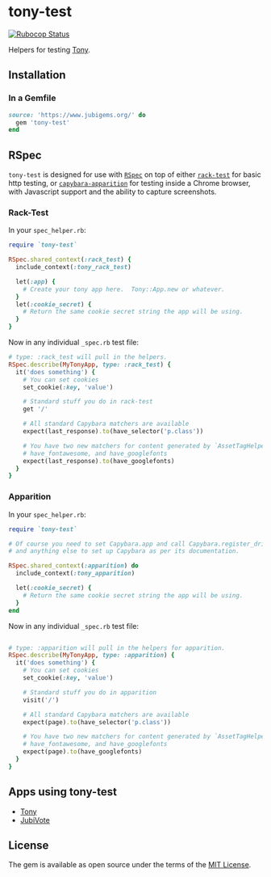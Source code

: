 # tony-test

[![Rubocop Status](https://github.com/jubishop/tony-test/workflows/Rubocop/badge.svg)](https://github.com/jubishop/tony-test/actions/workflows/rubocop.yml)

Helpers for testing [Tony](https://github.com/jubishop/tony).

## Installation

### In a Gemfile

```ruby
source: 'https://www.jubigems.org/' do
  gem 'tony-test'
end
```

## RSpec

`tony-test` is designed for use with [`RSpec`](https://rspec.info) on top of either [`rack-test`](https://github.com/rack/rack-test) for basic http testing, or [`capybara-apparition`](https://github.com/twalpole/apparition) for testing inside a Chrome browser, with Javascript support and the ability to capture screenshots.

### Rack-Test

In your `spec_helper.rb`:

```ruby
require `tony-test`

RSpec.shared_context(:rack_test) {
  include_context(:tony_rack_test)

  let(:app) {
    # Create your tony app here.  Tony::App.new or whatever.
  }
  let(:cookie_secret) {
    # Return the same cookie secret string the app will be using.
  }
}
```

Now in any individual `_spec.rb` test file:

```ruby
# type: :rack_test will pull in the helpers.
RSpec.describe(MyTonyApp, type: :rack_test) {
  it('does something') {
    # You can set cookies
    set_cookie(:key, 'value')

    # Standard stuff you do in rack-test
    get '/'

    # All standard Capybara matchers are available
    expect(last_response).to(have_selector('p.class'))

    # You have two new matchers for content generated by `AssetTagHelper`:
    # have_fontawesome, and have_googlefonts
    expect(last_response).to(have_googlefonts)
  }
}
```

### Apparition

In your `spec_helper.rb`:

```ruby
require `tony-test`

# Of course you need to set Capybara.app and call Capybara.register_driver
# and anything else to set up Capybara as per its documentation.

RSpec.shared_context(:apparition) do
  include_context(:tony_apparition)

  let(:cookie_secret) {
    # Return the same cookie secret string the app will be using.
  }
end
```

Now in any individual `_spec.rb` test file:

```ruby

# type: :apparition will pull in the helpers for apparition.
RSpec.describe(MyTonyApp, type: :apparition) {
  it('does something') {
    # You can set cookies
    set_cookie(:key, 'value')

    # Standard stuff you do in apparition
    visit('/')

    # All standard Capybara matchers are available
    expect(page).to(have_selector('p.class'))

    # You have two new matchers for content generated by `AssetTagHelper`:
    # have_fontawesome, and have_googlefonts
    expect(page).to(have_googlefonts)
  }
}
```

## Apps using tony-test

- [Tony](https://github.com/jubishop/tony)
- [JubiVote](https://github.com/jubishop/jubivote)

## License

The gem is available as open source under the terms of the [MIT License](https://opensource.org/licenses/MIT).
